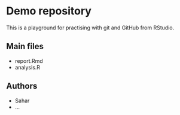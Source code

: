 # Demo repository

This is a playground for practising with git and GitHub from RStudio.

## Main files

- report.Rmd
- analysis.R

## Authors
- Sahar
- ... 
